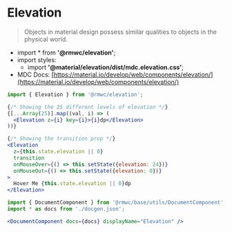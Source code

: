 # Elevation

> Objects in material design possess similar qualities to objects in the physical world.

- import * from **'@rmwc/elevation'**;  
- import styles:
  - import **'@material/elevation/dist/mdc.elevation.css'**;
- MDC Docs: [https://material.io/develop/web/components/elevation/](https://material.io/develop/web/components/elevation/)

```jsx render
import { Elevation } from '@rmwc/elevation';

{/* Showing the 25 different levels of elevation */}
{[...Array(25)].map((val, i) => (
  <Elevation z={i} key={i}>{i}dp</Elevation>
))}

{/* Showing the transition prop */}
<Elevation
  z={this.state.elevation || 0}
  transition
  onMouseOver={() => this.setState({elevation: 24})}
  onMouseOut={() => this.setState({elevation: 0})}
>
  Hover Me {this.state.elevation || 0}dp
</Elevation>
```

```jsx renderOnly
import { DocumentComponent } from '@rmwc/base/utils/DocumentComponent';
import * as docs from './docgen.json';

<DocumentComponent docs={docs} displayName="Elevation" />
```
